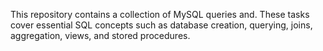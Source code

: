 This repository contains a collection of MySQL queries and. These tasks cover essential SQL concepts such as database creation, querying, joins, aggregation, views, and stored procedures.
